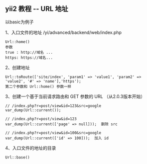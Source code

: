 ## yii2 教程 -- URL 地址

以basic为例子

1、入口文件的地址 /yi/advanced/backend/web/index.php

	Url::home()
	参数 
	true : http://域名 ...
	https: https://域名...

2、创建地址

	Url::toRoute(['site/index', 'param1' => 'value1', 'param2' => 'value2', '#' => 'name'],'https');
	第二个参数和 Url::home() 参数一样


3、创建一个基于当前请求路由和 GET 参数的 URL （从2.0.3版本开始）

	// /index.php?r=post/view&id=123&src=google
	var_dump(Url::current());

	// /index.php?r=post/view&id=123   
	var_dump(Url::current(['page' => null]));  删除 src

	// /index.php?r=post/view&id=100&src=google  
	var_dump(Url::current(['id' => 100]));  加入 id

4、入口文件的地址的目录

	Url::base()


	
